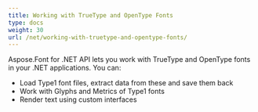 ```yaml
---
title: Working with TrueType and OpenType Fonts
type: docs
weight: 30
url: /net/working-with-truetype-and-opentype-fonts/
---
```


Aspose.Font for .NET API lets you work with TrueType and OpenType fonts in your .NET applications. You can:
 * Load Type1 font files, extract data from these and save them back
 * Work with Glyphs and Metrics of Type1 fonts
 * Render text using custom interfaces
